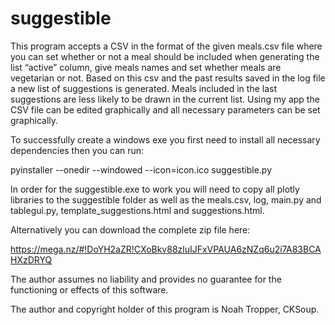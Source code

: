 # suggestible

This program accepts a CSV in the format of the given meals.csv file where you can set whether or not a meal should be included when generating the list “active” column, give meals names and set whether meals are vegetarian or not. Based on this csv and the past results saved in the log file a new list of suggestions is generated. Meals included in the last suggestions are less likely to be drawn in the current list. Using my app the CSV file can be edited graphically and all necessary parameters can be set graphically.

To successfully create a windows exe you first need to install all necessary dependencies then you can run:

pyinstaller --onedir --windowed --icon=icon.ico suggestible.py

In order for the suggestible.exe to work you will need to copy all plotly libraries to the suggestible folder as well as the meals.csv, log, main.py and tablegui.py, template_suggestions.html and suggestions.html.

Alternatively you can download the complete zip file here: 

https://mega.nz/#!DoYH2aZR!CXoBkv88zluIJFxVPAUA6zNZq6u2i7A83BCAHXzDRYQ

The author assumes no liability and provides no guarantee for the functioning or effects of this software.

The author and copyright holder of this program is Noah Tropper, CKSoup. 
